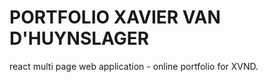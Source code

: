# PORTFOLIO XAVIER VAN D'HUYNSLAGER

react multi page web application - online portfolio for XVND.  

